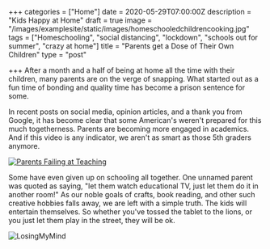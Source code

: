 +++
categories = ["Home"]
date = 2020-05-29T07:00:00Z
description = "Kids Happy at Home"
draft = true
image = "/images/examplesite/static/images/homeschooledchildrencooking.jpg"
tags = ["Homeschooling", "social distancing", "lockdown", "schools out for summer", "crazy at home"]
title = "Parents get a Dose of Their Own Children"
type = "post"

+++
After a month and a half of being at home all the time with their children, many parents are on the verge of snapping.  What started out as a fun time of bonding and quality time has become a prison sentence for some.

In recent posts on social media, opinion articles, and a thank you from Google, it has become clear that some American's weren't prepared for this much togetherness.  Parents are becoming more engaged in academics.  And if this video is any indicator, we aren't as smart as those 5th graders anymore.

[![Parents Failing at Teaching](http://img.youtube.com/vi/GqmLCMiUrdo/0.jpg)](http://www.youtube.com/watch?v=GqmLCMiUrdo "Google Thanks Teachers")

Some have even given up on schooling all together.  One unnamed parent was quoted as saying, "let them watch educational TV, just let them do it in another room!"  As our noble goals of crafts, book reading, and other such creative hobbies falls away, we are left with a simple truth.  The kids will entertain themselves.  So whether you've tossed the tablet to the lions, or you just let them play in the street, they will be ok.  

![LosingMyMind](images/CoronaHomeKidsMeme.jpg)